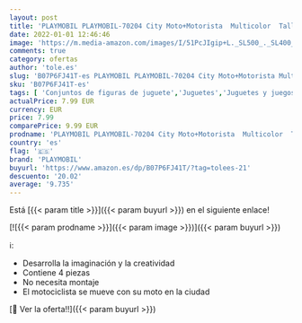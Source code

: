 ```yaml
---
layout: post
title: 'PLAYMOBIL PLAYMOBIL-70204 City Moto+Motorista  Multicolor  Talla única  70204 '
date: 2022-01-01 12:46:46
image: 'https://m.media-amazon.com/images/I/51PcJIgip+L._SL500_._SL400_.jpg'
comments: true
category: ofertas
author: 'tole.es'
slug: 'B07P6FJ41T-es PLAYMOBIL PLAYMOBIL-70204 City Moto+Motorista Multicolor...'
sku: 'B07P6FJ41T-es'
tags: [ 'Conjuntos de figuras de juguete','Juguetes','Juguetes y juegos','Muñecos y figuras','playmobil', ]
actualPrice: 7.99 EUR
currency: EUR
price: 7.99
comparePrice: 9.99 EUR
prodname: 'PLAYMOBIL PLAYMOBIL-70204 City Moto+Motorista  Multicolor  Talla única  70204 '
country: 'es'
flag: '🇪🇸'
brand: 'PLAYMOBIL'
buyurl: 'https://www.amazon.es/dp/B07P6FJ41T/?tag=tolees-21'
descuento: '20.02'
average: '9.735'
---
```


Está [{{< param title >}}]({{< param buyurl >}}) en el siguiente enlace!

[![{{< param prodname >}}]({{< param image >}})]({{< param buyurl >}})

ℹ️:

- Desarrolla la imaginación y la creatividad
- Contiene 4 piezas
- No necesita montaje
- El motociclista se mueve con su moto en la ciudad

[🛒 Ver la oferta!!]({{< param buyurl >}})
